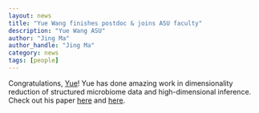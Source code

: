 ```yaml
---
layout: news
title: "Yue Wang finishes postdoc & joins ASU faculty"
description: "Yue Wang ASU"
author: "Jing Ma"
author_handle: "Jing Ma"
category: news
tags: [people]
---
```


Congratulations, [Yue](https://taryue.github.io/)! Yue has done amazing work in dimensionality reduction of structured microbiome data and high-dimensional inference. Check out his paper [here](/papers/GMDbiplot) and [here](/papers/GMDR).